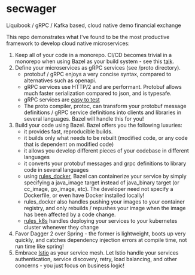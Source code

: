 # secwager
Liquibook / gRPC / Kafka based, cloud native demo financial exchange

This repo demonstrates what I've found to be the most productive framework to develop cloud native microservices:

1. Keep all of your code in a monorepo. CI/CD becomes trivial in a monorepo when using Bazel as your build system - see this [talk](https://www.youtube.com/watch?v=DTvXa-iqrfA). 
2. Define your microservices as gRPC services (see /proto directory).
    - protobuf / gRPC enjoys a very concise syntax, compared to alternatives such as openapi.
    - gRPC services use HTTP/2  and are performant. Protobuf allows much faster serialization compared to json, and is typesafe.
    - gRPC services are [easy to test](https://github.com/mancini0/bazel-grpc-playground/blob/9651f7912f4d46da7c13bb96019aa1dfc52bbf3d/capitalization/src/test/java/com/example/capitalization/CapitalizationServiceTest.java#L34)
    - The proto compiler, protoc,  can transform your protobuf message definitions / gRPC service definitions into clients and libraries in several languages. Bazel will handle this for you!
3. Build your code using Bazel. Bazel offers you the following luxuries:
    - it provides fast, reproducible builds.
    - it builds only what needs to be rebuilt (modified code, or any code that is dependent on modified code)
    - it allows you develop different pieces of your codebase in different languages
    - it converts your protobuf messages and grpc definitions to library code in several languages
    - using [rules_docker](https://github.com/bazelbuild/rules_docker), Bazel can containerize your service by simply specifying a java_image target instead of java_binary target (or cc_image, go_image, etc). The developer need not specify a Dockerfile, or even have Docker installed locally! 
    - rules_docker also handles pushing your images to your container registry, and only rebuilds / repushes your image when the image has been affected by a code change.
    - [rules_k8s](https://github.com/bazelbuild/rules_k8s) handles deploying your services to your kubernetes cluster whenever they change
4. Favor Dagger 2 over Spring - the former is lightweight, boots up very quickly, and catches dependency injection errors at compile time, not run time like spring!
5. Embrace [Istio](istio.io) as your service mesh. Let Istio handle your services authentication, service discovery, retry, load balancing, and other concerns - you just focus on business logic!
    

